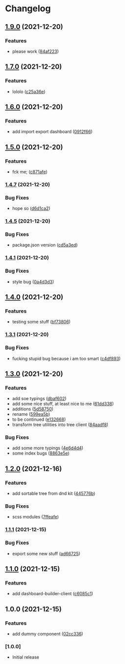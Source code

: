 # Changelog

## [1.9.0](https://github.com/entropyfever/react-mui-dashboard-builder/compare/v1.8.0...v1.9.0) (2021-12-20)


### Features

* please work ([84af223](https://github.com/entropyfever/react-mui-dashboard-builder/commit/84af2234c45b7a3f0606a8dc269c94f004884db8))

## [1.7.0](https://github.com/entropyfever/react-mui-dashboard-builder/compare/v1.6.0...v1.7.0) (2021-12-20)


### Features

* lololo ([c25a36e](https://github.com/entropyfever/react-mui-dashboard-builder/commit/c25a36e1c0981914fca5f5bb16a21396d77836b1))

## [1.6.0](https://github.com/entropyfever/react-mui-dashboard-builder/compare/v1.5.0...v1.6.0) (2021-12-20)


### Features

* add import export dashboard ([0912f66](https://github.com/entropyfever/react-mui-dashboard-builder/commit/0912f6606fdb28cc9eb98b72c2700896937c061b))

## [1.5.0](https://github.com/entropyfever/react-mui-dashboard-builder/compare/v1.4.7...v1.5.0) (2021-12-20)


### Features

* fck me; ([c871afe](https://github.com/entropyfever/react-mui-dashboard-builder/commit/c871afe4d137e4313314f7fdda9e214862326f91))

### [1.4.7](https://github.com/entropyfever/react-mui-dashboard-builder/compare/v1.4.6...v1.4.7) (2021-12-20)


### Bug Fixes

* hope so ([d6d1ca2](https://github.com/entropyfever/react-mui-dashboard-builder/commit/d6d1ca24445d6ee9c07612656554b2b7381f2ce1))

### [1.4.5](https://github.com/entropyfever/react-mui-dashboard-builder/compare/v1.4.4...v1.4.5) (2021-12-20)


### Bug Fixes

* package.json version ([cd5a3ed](https://github.com/entropyfever/react-mui-dashboard-builder/commit/cd5a3edf1c6787c2652d01675871a375455039f6))

### [1.4.1](https://github.com/entropyfever/react-mui-dashboard-builder/compare/v1.4.0...v1.4.1) (2021-12-20)


### Bug Fixes

* style bug ([0a4d3d3](https://github.com/entropyfever/react-mui-dashboard-builder/commit/0a4d3d389d205581e8e70ff761ce0a928135c5b3))

## [1.4.0](https://github.com/entropyfever/react-mui-dashboard-builder/compare/v1.3.1...v1.4.0) (2021-12-20)


### Features

* testing some stuff ([bf73806](https://github.com/entropyfever/react-mui-dashboard-builder/commit/bf7380621d57bb66e257f11c94e3e54141379d42))

### [1.3.1](https://github.com/entropyfever/react-mui-dashboard-builder/compare/v1.3.0...v1.3.1) (2021-12-20)


### Bug Fixes

* fucking stupid bug because i am too smart ([c4df893](https://github.com/entropyfever/react-mui-dashboard-builder/commit/c4df8934e83069cc6b79b238c01da36f17ed15ad))

## [1.3.0](https://github.com/entropyfever/react-mui-dashboard-builder/compare/v1.2.0...v1.3.0) (2021-12-20)


### Features

* add soe typings ([dbaf602](https://github.com/entropyfever/react-mui-dashboard-builder/commit/dbaf602cca60c95a3ab669706619d5b582e2aa6d))
* add some nice stuff, at least nice to me ([61dd338](https://github.com/entropyfever/react-mui-dashboard-builder/commit/61dd338fa7eaf79310d28351f0f5ecfc08c5b3b1))
* additions ([5d58750](https://github.com/entropyfever/react-mui-dashboard-builder/commit/5d587505ad7e60c5f72be3bca10e9f83a447a273))
* rename ([599ea5b](https://github.com/entropyfever/react-mui-dashboard-builder/commit/599ea5b26b535688ca9ccde472b11177df452177))
* to be continued ([e132668](https://github.com/entropyfever/react-mui-dashboard-builder/commit/e132668e93fc6f4143e3a9af5380bd93cf032839))
* transform tree utilities into tree client ([84aadf8](https://github.com/entropyfever/react-mui-dashboard-builder/commit/84aadf83105e1fa410eefae5485cc71eb6208527))


### Bug Fixes

* add some more typings ([4e6d4d4](https://github.com/entropyfever/react-mui-dashboard-builder/commit/4e6d4d417d73f90926ec9b92f8aaa2680b1e6683))
* some index bugs ([8863e5e](https://github.com/entropyfever/react-mui-dashboard-builder/commit/8863e5e4b330d7a37d429f6fd341e3456a7b0c2c))

## [1.2.0](https://github.com/entropyfever/react-mui-dashboard-builder/compare/v1.1.1...v1.2.0) (2021-12-16)


### Features

* add sortable tree from dnd kit ([445776b](https://github.com/entropyfever/react-mui-dashboard-builder/commit/445776b8eec6dd7b3af0959d794c962abf610160))


### Bug Fixes

* scss modules ([7ffeafe](https://github.com/entropyfever/react-mui-dashboard-builder/commit/7ffeafe3cf1f4158b019f83cea23b8e500822718))

### [1.1.1](https://github.com/entropyfever/react-mui-dashboard-builder/compare/v1.1.0...v1.1.1) (2021-12-15)


### Bug Fixes

* export some new stuff ([ad66725](https://github.com/entropyfever/react-mui-dashboard-builder/commit/ad66725130bd47819047a7aae50c14d849115d19))

## [1.1.0](https://github.com/entropyfever/react-mui-dashboard-builder/compare/v1.0.0...v1.1.0) (2021-12-15)


### Features

* add dashboard-builder-client ([c6085c1](https://github.com/entropyfever/react-mui-dashboard-builder/commit/c6085c157725fb2f023a68b42589cf85f0e28111))

## 1.0.0 (2021-12-15)


### Features

* add dummy component ([02cc336](https://github.com/entropyfever/react-mui-dashboard-builder/commit/02cc336a2222660bcda6d372cf61d85b8e1bb4f0))

### [1.0.0]

- Initial release
